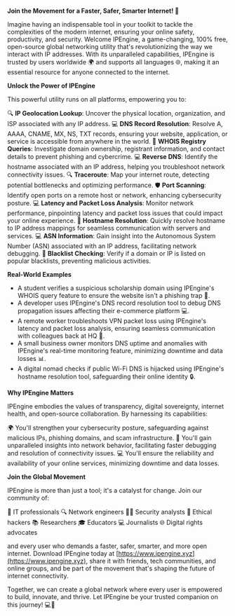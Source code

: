 **Join the Movement for a Faster, Safer, Smarter Internet! 🚀**

Imagine having an indispensable tool in your toolkit to tackle the complexities of the modern internet, ensuring your online safety, productivity, and security. Welcome IPEngine, a game-changing, 100% free, open-source global networking utility that's revolutionizing the way we interact with IP addresses. With its unparalleled capabilities, IPEngine is trusted by users worldwide 🌍 and supports all languages 🌐, making it an essential resource for anyone connected to the internet.

**Unlock the Power of IPEngine**

This powerful utility runs on all platforms, empowering you to:

🔍 **IP Geolocation Lookup**: Uncover the physical location, organization, and ISP associated with any IP address.
💻 **DNS Record Resolution**: Resolve A, AAAA, CNAME, MX, NS, TXT records, ensuring your website, application, or service is accessible from anywhere in the world.
📡 **WHOIS Registry Queries**: Investigate domain ownership, registrant information, and contact details to prevent phishing and cybercrime.
💻 **Reverse DNS**: Identify the hostname associated with an IP address, helping you troubleshoot network connectivity issues.
🔍 **Traceroute**: Map your internet route, detecting potential bottlenecks and optimizing performance.
🛡️ **Port Scanning**: Identify open ports on a remote host or network, enhancing cybersecurity posture.
💻 **Latency and Packet Loss Analysis**: Monitor network performance, pinpointing latency and packet loss issues that could impact your online experience.
📡 **Hostname Resolution**: Quickly resolve hostname to IP address mappings for seamless communication with servers and services.
💻 **ASN Information**: Gain insight into the Autonomous System Number (ASN) associated with an IP address, facilitating network debugging.
🚨 **Blacklist Checking**: Verify if a domain or IP is listed on popular blacklists, preventing malicious activities.

**Real-World Examples**

* A student verifies a suspicious scholarship domain using IPEngine's WHOIS query feature to ensure the website isn't a phishing trap 📝.
* A developer uses IPEngine's DNS record resolution tool to debug DNS propagation issues affecting their e-commerce platform 💻.
* A remote worker troubleshoots VPN packet loss using IPEngine's latency and packet loss analysis, ensuring seamless communication with colleagues back at HQ 👥.
* A small business owner monitors DNS uptime and anomalies with IPEngine's real-time monitoring feature, minimizing downtime and data losses 📊.
* A digital nomad checks if public Wi-Fi DNS is hijacked using IPEngine's hostname resolution tool, safeguarding their online identity 🔒.

**Why IPEngine Matters**

IPEngine embodies the values of transparency, digital sovereignty, internet health, and open-source collaboration. By harnessing its capabilities:

🌍 You'll strengthen your cybersecurity posture, safeguarding against malicious IPs, phishing domains, and scam infrastructure.
📡 You'll gain unparalleled insights into network behavior, facilitating faster debugging and resolution of connectivity issues.
💻 You'll ensure the reliability and availability of your online services, minimizing downtime and data losses.

**Join the Global Movement**

IPEngine is more than just a tool; it's a catalyst for change. Join our community of:

👥 IT professionals
🔍 Network engineers
🕵️‍♂️ Security analysts
🚀 Ethical hackers
📚 Researchers
🎓 Educators
💻 Journalists
🌐 Digital rights advocates

and every user who demands a faster, safer, smarter, and more open internet. Download IPEngine today at [https://www.ipengine.xyz](https://www.ipengine.xyz), share it with friends, tech communities, and online groups, and be part of the movement that's shaping the future of internet connectivity.

Together, we can create a global network where every user is empowered to build, innovate, and thrive. Let IPEngine be your trusted companion on this journey! 💻🌟